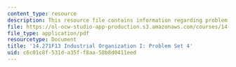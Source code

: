 ```yaml
---
content_type: resource
description: This resource file contains information regarding problem set 4.
file: https://ol-ocw-studio-app-production.s3.amazonaws.com/courses/14-271-industrial-organization-i-fall-2013/c6c01c8f531da35ff8aa58b8d0411eed_MIT14_271F13_probset4.pdf
file_type: application/pdf
resourcetype: Document
title: '14.271F13 Industrial Organization I: Problem Set 4'
uid: c6c01c8f-531d-a35f-f8aa-58b8d0411eed
---
```

